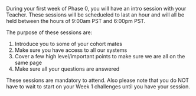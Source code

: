 During your first week of Phase 0, you will have an intro session with your Teacher. These sessions will be schedueled to last an hour and will all be held between the hours of 9:00am PST and 6:00pm PST.

The purpose of these sessions are:

1. Introduce you to some of your cohort mates
2. Make sure you have access to all our systems
3. Cover a few high level/important points to make sure we are all on the same page
4. Make sure all your questions are answered

These sessions are mandatory to attend. Also please note that you do NOT have to wait to start on your Week 1 challenges until you have your session.
